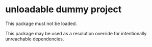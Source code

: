 # unloadable dummy project

This package must not be loaded.

This package may be used as a resolution override for intentionally unreachable dependencies.
